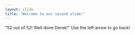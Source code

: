 ```yaml
---
layout: slide
title: "Welcome to our second slide!"
---
```

"52 out of 52! Well done Derek!"
Use the left arrow to go back!
